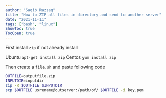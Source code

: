 ```yaml
---
author: "Saqib Razzaq"
title: "How to ZIP all files in directory and send to another server"
date: "2021-11-11"
tags: ["bash", "linux"]
ShowToc: true
TocOpen: true
---
```


First install `zip` if not already install

Ubuntu `apt-get install zip`
Centos `yum install zip`

Then create a `file.sh` and paste following code

```bash
OUTFILE=outputfile.zip
INPUTDIR=inputdir
zip -R $OUTFILE $INPUTDIR
scp $OUTFILE usrename@outserver:/path/of/ $OUTFILE -i key.pem
```
